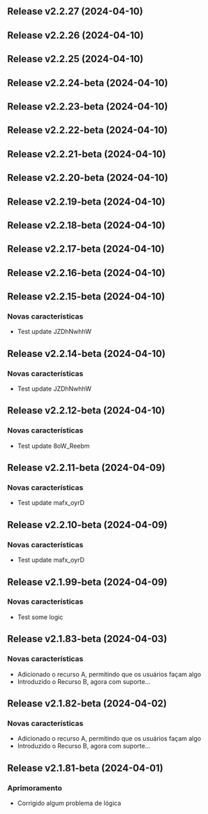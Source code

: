 ## Release v2.2.27 (2024-04-10)

## Release v2.2.26 (2024-04-10)

## Release v2.2.25 (2024-04-10)

## Release v2.2.24-beta (2024-04-10)

## Release v2.2.23-beta (2024-04-10)

## Release v2.2.22-beta (2024-04-10)

## Release v2.2.21-beta (2024-04-10)

## Release v2.2.20-beta (2024-04-10)

## Release v2.2.19-beta (2024-04-10)

## Release v2.2.18-beta (2024-04-10)

## Release v2.2.17-beta (2024-04-10)

## Release v2.2.16-beta (2024-04-10)

## Release v2.2.15-beta (2024-04-10)

### Novas características

- Test update JZDhNwhhW

## Release v2.2.14-beta (2024-04-10)

### Novas características

- Test update JZDhNwhhW

## Release v2.2.12-beta (2024-04-10)

### Novas características

- Test update 8oW_Reebm

## Release v2.2.11-beta (2024-04-09)

### Novas características

- Test update mafx_oyrD

## Release v2.2.10-beta (2024-04-09)

### Novas características

- Test update mafx_oyrD

## Release v2.1.99-beta (2024-04-09)

### Novas características

- Test some logic

## Release v2.1.83-beta (2024-04-03)

### Novas características

- Adicionado o recurso A, permitindo que os usuários façam algo
- Introduzido o Recurso B, agora com suporte...

## Release v2.1.82-beta (2024-04-02)

### Novas características

- Adicionado o recurso A, permitindo que os usuários façam algo
- Introduzido o Recurso B, agora com suporte...

## Release v2.1.81-beta (2024-04-01)

### Aprimoramento

- Corrigido algum problema de lógica
